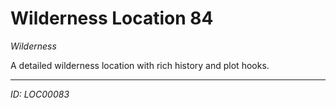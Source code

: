 # Wilderness Location 84

*Wilderness*

A detailed wilderness location with rich history and plot hooks.

---
*ID: LOC00083*